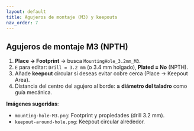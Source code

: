 ```yaml
---
layout: default
title: Agujeros de montaje (M3) y keepouts
nav_order: 7
---
```


## Agujeros de montaje M3 (NPTH)
1. **Place → Footprint** → busca `MountingHole_3.2mm_M3`.
2. `E` para editar: `Drill = 3.2 mm` (o 3.4 mm holgado), **Plated = No** (NPTH).
3. Añade **keepout** circular si deseas evitar cobre cerca (Place → Keepout Area).
4. Distancia del centro del agujero al borde: **≥ diámetro del taladro** como guía mecánica.

**Imágenes sugeridas**:  
- `mounting-hole-M3.png`: Footprint y propiedades (drill 3.2 mm).  
- `keepout-around-hole.png`: Keepout circular alrededor.
